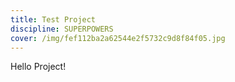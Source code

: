 ```yaml
---
title: Test Project
discipline: SUPERPOWERS
cover: /img/fef112ba2a62544e2f5732c9d8f84f05.jpg
---
```

Hello Project!
